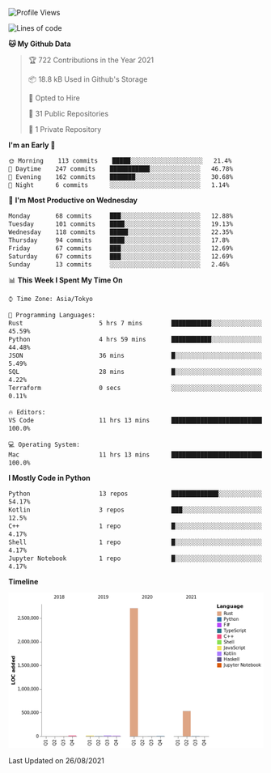<!--START_SECTION:waka-->
![Profile Views](http://img.shields.io/badge/Profile%20Views-0-blue)

![Lines of code](https://img.shields.io/badge/From%20Hello%20World%20I%27ve%20Written-3.3%20million%20lines%20of%20code-blue)

**🐱 My Github Data** 

> 🏆 722 Contributions in the Year 2021
 > 
> 📦 18.8 kB Used in Github's Storage 
 > 
> 💼 Opted to Hire
 > 
> 📜 31 Public Repositories 
 > 
> 🔑 1 Private Repository 
 > 
**I'm an Early 🐤** 

```text
🌞 Morning    113 commits    █████░░░░░░░░░░░░░░░░░░░░   21.4% 
🌆 Daytime    247 commits    ███████████░░░░░░░░░░░░░░   46.78% 
🌃 Evening    162 commits    ███████░░░░░░░░░░░░░░░░░░   30.68% 
🌙 Night      6 commits      ░░░░░░░░░░░░░░░░░░░░░░░░░   1.14%

```
📅 **I'm Most Productive on Wednesday** 

```text
Monday       68 commits     ███░░░░░░░░░░░░░░░░░░░░░░   12.88% 
Tuesday      101 commits    ████░░░░░░░░░░░░░░░░░░░░░   19.13% 
Wednesday    118 commits    █████░░░░░░░░░░░░░░░░░░░░   22.35% 
Thursday     94 commits     ████░░░░░░░░░░░░░░░░░░░░░   17.8% 
Friday       67 commits     ███░░░░░░░░░░░░░░░░░░░░░░   12.69% 
Saturday     67 commits     ███░░░░░░░░░░░░░░░░░░░░░░   12.69% 
Sunday       13 commits     ░░░░░░░░░░░░░░░░░░░░░░░░░   2.46%

```


📊 **This Week I Spent My Time On** 

```text
⌚︎ Time Zone: Asia/Tokyo

💬 Programming Languages: 
Rust                     5 hrs 7 mins        ███████████░░░░░░░░░░░░░░   45.59% 
Python                   4 hrs 59 mins       ███████████░░░░░░░░░░░░░░   44.48% 
JSON                     36 mins             █░░░░░░░░░░░░░░░░░░░░░░░░   5.49% 
SQL                      28 mins             █░░░░░░░░░░░░░░░░░░░░░░░░   4.22% 
Terraform                0 secs              ░░░░░░░░░░░░░░░░░░░░░░░░░   0.11%

🔥 Editors: 
VS Code                  11 hrs 13 mins      █████████████████████████   100.0%

💻 Operating System: 
Mac                      11 hrs 13 mins      █████████████████████████   100.0%

```

**I Mostly Code in Python** 

```text
Python                   13 repos            █████████████░░░░░░░░░░░░   54.17% 
Kotlin                   3 repos             ███░░░░░░░░░░░░░░░░░░░░░░   12.5% 
C++                      1 repo              █░░░░░░░░░░░░░░░░░░░░░░░░   4.17% 
Shell                    1 repo              █░░░░░░░░░░░░░░░░░░░░░░░░   4.17% 
Jupyter Notebook         1 repo              █░░░░░░░░░░░░░░░░░░░░░░░░   4.17%

```


**Timeline**

![Chart not found](https://raw.githubusercontent.com/kitagawa-hr/kitagawa-hr/main/charts/bar_graph.png) 


 Last Updated on 26/08/2021
<!--END_SECTION:waka-->
